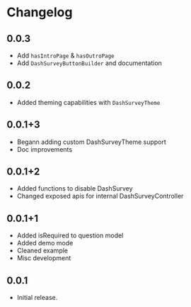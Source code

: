 # Changelog

## 0.0.3
- Add `hasIntroPage` & `hasOutroPage`
- Add `DashSurveyButtonBuilder` and documentation 

## 0.0.2
- Added theming capabilities with `DashSurveyTheme` 

## 0.0.1+3

- Begann adding custom DashSurveyTheme support
- Doc improvements

## 0.0.1+2

- Added functions to disable DashSurvey
- Changed exposed apis for internal DashSurveyController

## 0.0.1+1

- Added isRequired to question model
- Added demo mode
- Cleaned example
- Misc development

## 0.0.1

- Initial release.
